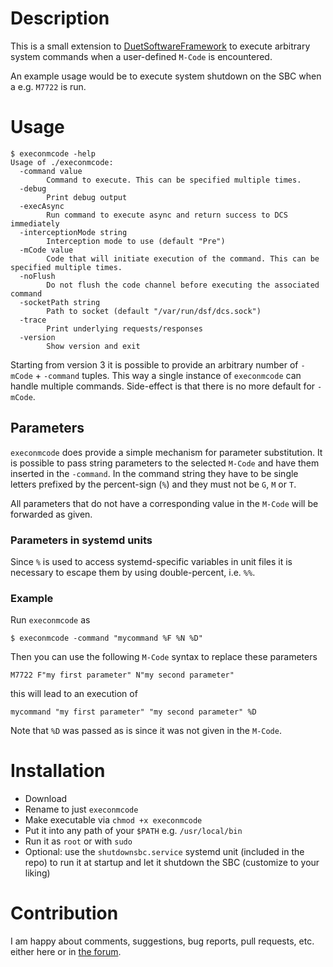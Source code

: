 # Description
This is a small extension to [DuetSoftwareFramework](https://github.com/Duet3D/DuetSoftwareFramework)
to execute arbitrary system commands when a user-defined `M-Code` is encountered.

An example usage would be to execute system shutdown on the SBC when a e.g. `M7722` is run.

# Usage
```
$ execonmcode -help
Usage of ./execonmcode:
  -command value
        Command to execute. This can be specified multiple times.
  -debug
        Print debug output
  -execAsync
        Run command to execute async and return success to DCS immediately
  -interceptionMode string
        Interception mode to use (default "Pre")
  -mCode value
        Code that will initiate execution of the command. This can be specified multiple times.
  -noFlush
        Do not flush the code channel before executing the associated command
  -socketPath string
        Path to socket (default "/var/run/dsf/dcs.sock")
  -trace
        Print underlying requests/responses
  -version
        Show version and exit
```

Starting from version 3 it is possible to provide an arbitrary number of `-mCode` + `-command` tuples. This way a
single instance of `execonmcode` can handle multiple commands. Side-effect is that there is no more default for `-mCode`.

## Parameters
`execonmcode` does provide a simple mechanism for parameter substitution. It is possible to pass string parameters to the
selected `M-Code` and have them inserted in the `-command`. In the command string they have to be single letters prefixed by
the percent-sign (`%`) and they must not be `G`, `M` or `T`.

All parameters that do not have a corresponding value in the `M-Code` will be forwarded as given.

### Parameters in systemd units
Since `%` is used to access systemd-specific variables in unit files it is
necessary to escape them by using double-percent, i.e. `%%`.

### Example
Run `execonmcode` as
```
$ execonmcode -command "mycommand %F %N %D"
```
Then you can use the following `M-Code` syntax to replace these parameters
```
M7722 F"my first parameter" N"my second parameter"
```
this will lead to an execution of
```
mycommand "my first parameter" "my second parameter" %D
```
Note that `%D` was passed as is since it was not given in the `M-Code`.

# Installation
* Download
* Rename to just `execonmcode`
* Make executable via `chmod +x execonmcode`
* Put it into any path of your `$PATH` e.g. `/usr/local/bin`
* Run it as `root` or with `sudo`
* Optional: use the `shutdownsbc.service` systemd unit (included in the repo) to run it at startup and let it shutdown the SBC (customize to your liking)

# Contribution
I am happy about comments, suggestions, bug reports, pull requests, etc. either here or in [the forum](https://forum.duet3d.com/topic/13194).
